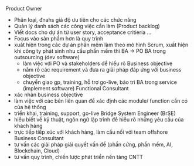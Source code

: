 Product Owner
- Phân loại, đnahs giá độ ưu tiên cho các chức năng
- Quản lý danh sách các công việc cần làm (Product backlog)
- Viết docs cho dự án từ user story, acceptance critieria ...
- Focus vào sản phầm hơn là quy trình
- xuất hiện trong các dự án phần mềm làm theo mô hình Scrum, xuất hiện khi công ty phát sinh nhu cầu phần mềm thì BA -> PO
BA trong outsourcing (dev software)
	 - làm việc với PO và stakeholders để hiểu rõ Business objective
	 - nắm rõ các requirement và đưa ra giải pháp đáp ứng với business objective
	 - chuyển giao gp, training, hỗ trợ go-live, bảo trì
BA trong service (implement software) Functional Consultant
 - xác nhân business objective
 - làm việc với các bên liên quan để xác định các module/ function cần có của hệ thống
 - triển khai, training, support, go-live
Bridge System Engineer (BrSE)
- hiểu biết về kỹ thuật, ngôn ngữ lập trình để hiểu rõ những yêu cầu của khách hàng
- trực tiếp tiếp xúc với khách hàng, làm cầu nối với team offshore
Business Consultant
- tư vấn các giải pháp giải quyết vấn đề  (phần cứng, phần mềm, AI, Blockchain, Cloud)
- tư vấn quy trình, chiến lược phát triển nền tảng CNTT